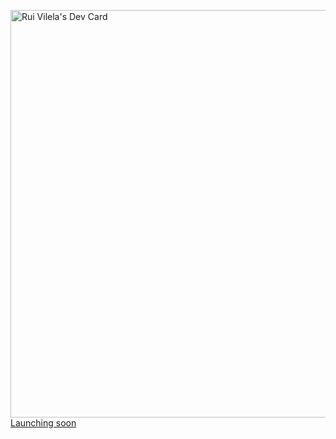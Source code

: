 <a href="https://app.daily.dev/ruivilela"><img src="https://api.daily.dev/devcards/v2/IqTddUzCCkuT7gP4EaaEU.png?type=wide&r=w33" width="652" alt="Rui Vilela's Dev Card"/></a>
[Launching soon](https://www.qwertytek.com)
